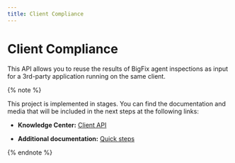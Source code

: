 ```yaml
---
title: Client Compliance
---
```


# Client Compliance

This API allows you to reuse the results of BigFix agent inspections as input for a 3rd-party application running on the same client.

{% note %}

This project is implemented in stages. You can find the documentation and media that will be included in the next steps at the following links:

* **Knowledge Center:** [Client API](http://www-01.ibm.com/support/knowledgecenter/SS6MER_9.2.0/com.ibm.tivoli.tem.doc_9.2/Platform/API_Reference/ClientAPI/ClientIntro.html)

* **Additional documentation:** [Quick steps](http://www.ibm.com/developerworks/community/wikis/home?lang=en#!/wiki/Tivoli%20Endpoint%20Manager/page/Client%20Compliance%20API)

{% endnote %}
